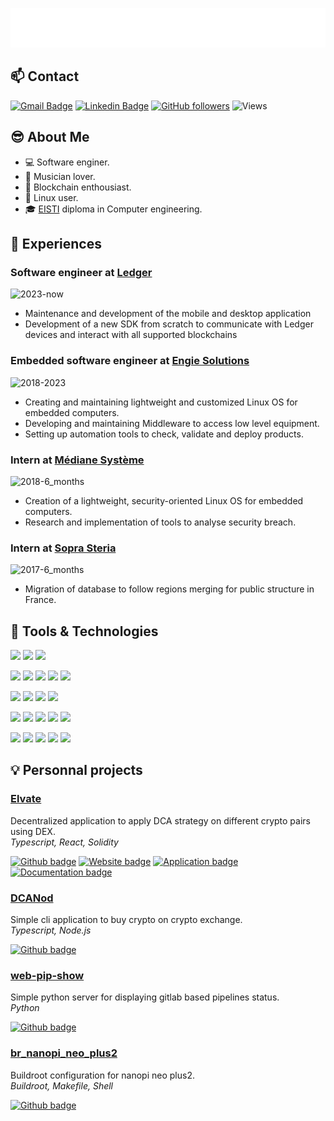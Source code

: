![Svg banner](./src/hi-there-glitch.svg)

## :mailbox: Contact

[![Gmail Badge](https://img.shields.io/badge/-aussedat.louis@gmail.com-c14438?style=flat&logo=Gmail&logoColor=white&link=mailto:aussedat.louis@gmail.com)](mailto:aussedat.louis@gmail.com)
[![Linkedin Badge](https://img.shields.io/badge/LinkedIn-blue?style=flat&logo=linkedin&labelColor=blue)](https://www.linkedin.com/in/louis-aussedat-6968b3113/)
[![GitHub followers](https://img.shields.io/github/followers/aussedatlo?label=Follow&style=social)](https://github.com/aussedatlo/?tab=follow)
![Views](https://komarev.com/ghpvc/?username=aussedatlo)

## :sunglasses: About Me

- :computer: Software enginer.
- :violin: Musician lover.
- :crystal_ball: Blockchain enthousiast.
- :penguin: Linux user.
- :mortar_board: [EISTI](https://cytech.cyu.fr/) diploma in Computer engineering.

## :bookmark_tabs: Experiences

### Software engineer at [Ledger](https://ledger.com)

![2023-now](https://img.shields.io/badge/2018-now-informational?style=flat&logo=date&logoColor=white&color=lightgrey)

- Maintenance and development of the mobile and desktop application
- Development of a new SDK from scratch to communicate with Ledger devices and interact with all supported blockchains

### Embedded software engineer at [Engie Solutions](https://www.engie-solutions.com/fr)

![2018-2023](https://img.shields.io/badge/2018-now-informational?style=flat&logo=date&logoColor=white&color=lightgrey)

- Creating and maintaining lightweight and customized Linux OS for embedded computers.
- Developing and maintaining Middleware to access low level equipment.
- Setting up automation tools to check, validate and deploy products.

### Intern at [Médiane Système](https://medianesysteme.com/fr/)

![2018-6_months](https://img.shields.io/badge/2018-6_months-informational?style=flat&logo=date&logoColor=white&color=lightgrey)

- Creation of a lightweight, security-oriented Linux OS for embedded computers.
- Research and implementation of tools to analyse security breach.

### Intern at [Sopra Steria](https://www.soprasteria.com/fr)

![2017-6_months](https://img.shields.io/badge/2017-6_months-informational?style=flat&logo=date&logoColor=white&color=lightgrey)

- Migration of database to follow regions merging for public structure in France.

## :wrench: Tools & Technologies

![](https://img.shields.io/badge/OS-Linux-informational?style=flat-square&logo=linux&logoColor=white&color=ef476f)
![](https://img.shields.io/badge/OS-Manjaro-informational?style=flat-square&logo=manjaro&logoColor=white&color=ef476f)
![](https://img.shields.io/badge/Editor-VSCode-informational?style=flat-square&logo=visual-studio-code&logoColor=white&color=118ab2)

![](https://img.shields.io/badge/Tools-Git-informational?style=flat-square&logo=git&logoColor=white&color=06d6a0)
![](https://img.shields.io/badge/Tools-Docker-informational?style=flat-square&logo=docker&logoColor=white&color=06d6a0)
![](https://img.shields.io/badge/Tools-Docker_compose-informational?style=flat-square&logo=docker&logoColor=white&color=06d6a0)
![](https://img.shields.io/badge/Tools-Gitlab_CI/CD-informational?style=flat-square&logo=gitlab&logoColor=white&color=06d6a0)
![](https://img.shields.io/badge/Tools-Buildroot-informational?style=flat-square&logo=linux&logoColor=white&color=06d6a0)

![](https://img.shields.io/badge/Tools-Node.js-informational?style=flat-square&logo=node.js&logoColor=white&color=06d6a0)
![](https://img.shields.io/badge/Tools-EVM-informational?style=flat-square&logo=ethereum&logoColor=white&color=06d6a0)
![](https://img.shields.io/badge/Tools-React-informational?style=flat-square&logo=react&logoColor=white&color=06d6a0)
![](https://img.shields.io/badge/Tools-React_Native-informational?style=flat-square&logo=react&logoColor=white&color=06d6a0)

![](https://img.shields.io/badge/Code-JavaScript-informational?style=flat-square&logo=javascript&logoColor=white&color=ffd166)
![](https://img.shields.io/badge/Code-Typescript-informational?style=flat-square&logo=typescript&logoColor=white&color=ffd166)
![](https://img.shields.io/badge/Code-HTML5-informational?style=flat-square&logo=html5&logoColor=white&color=ffd166)
![](https://img.shields.io/badge/Code-CSS3-informational?style=flat-square&logo=css3&logoColor=white&color=ffd166)
![](https://img.shields.io/badge/Code-Solidity-informational?style=flat-square&logo=solidity&logoColor=white&color=ffd166)

![](https://img.shields.io/badge/Code-C-informational?style=flat-square&logo=cplusplus&logoColor=white&color=ffd166)
![](https://img.shields.io/badge/Code-C++-informational?style=flat-square&logo=cplusplus&logoColor=white&color=ffd166)
![](https://img.shields.io/badge/Code-Python-informational?style=flat-square&logo=python&logoColor=white&color=ffd166)
![](https://img.shields.io/badge/Code-Make-informational?style=flat-square&logo=cmake&logoColor=white&color=ffd166)
![](https://img.shields.io/badge/Code-Bash-informational?style=flat-square&logo=gnu-bash&logoColor=white&color=ffd166)

## :bulb: Personnal projects

### [Elvate](https://github.com/elvate-app)

Decentralized application to apply DCA strategy on different crypto pairs using DEX. <br>
_Typescript, React, Solidity_

[![Github badge](https://img.shields.io/badge/Github-informational?style=flat&logo=github&logoColor=black&color=white)](https://github.com/elvate-app)
[![Website badge](https://img.shields.io/badge/Website-informational?style=flat&logoColor=black&color=white&logo=data%3Aimage%2Fpng%3Bbase64%2CiVBORw0KGgoAAAANSUhEUgAAAEAAAABACAYAAACqaXHeAAAAAXNSR0IArs4c6QAABupJREFUeF7dm1voZ1MUxz9HZqbcXkxTLpM0hZHCKEYIkSiM3EZ45mmkmLwggycptzfvBsOMFIkHQhhymaLMPGDCSOHFkMyDo3Vuv3322Ze1zjn%2Fv3Iepvn%2Fzrp813fvtfb1FCyeVcCdwK3AGcCRzrv%2Fw3%2F%2FBL4CngOeBf6WoIomshOA14Ez%2F9NIBU2pR2AUdw3vAa4GDogNafmPLcHXjie4z8ZotW2VrwAICRtF8y7gKTumUU6zbpZZYItEIa1%2FruNYUkFqwYEgmGWNe1ZnJza5f5UT127xcBA4yvlxLfCjviXmATmPlSxqie17R%2BpgyG9bGMdlec9iJKxZo7UaK0q30iYJyPLpCVihWO3PJN8bZzzM1Z9dD2gc%2BgOT9f24nmSOtgvFH6CSeDU9IE5AUUBZ5ggyhzJJoaD05hIDAgoKyiYTphFQIx0QMEcqTLDRx1NF26M0lQKVoLWLq3rAhIBqRPoZYifZqE1OAft0wAa4Y30QoxNBOP4RjnpUSvcIdGFNDlpdW%2BU1GPQyPe%2B5FKgqW9J2jDV9L9VDryXnoq%2BykyNgUAOsaAfycfihUVjnrtOMtkbUa2%2BYVGNLwdK2T18urKW1FcZj17Zr6BpomtQyorK7smtEyRhnapxWDMS4FBiFQaukldN2stqe%2FFvN2hRlp5KNwpgbnzYOD9MEGMNRIECKAdbSiS5wNf%2BLRG0kY%2FmHwXT%2BKbLQFGFWWEdA1owflVHBKD7XqFeVAddYCIdMBQ1rD2sKpK2na88syPIE6ObBeTBJibz6tFaP268JSJSVdsSYcQ7eudwAxSYoLwKOA2SnVp4fgJ%2BB94BXgc%2Bt%2FaqTzxM7sQcMkGU9isBNwCPAKfHAenb2AfcDO5cgG40EZOILv%2B5%2BXUfBdsreuUOmcXsWdzdnld%2BN7hFDRRsBqfgz3FzYtOCaieB%2FA24G3p5op1W3ETDS6aXAm8AKj6RDwK4mz5%2F3bG8GNgE3Aiu9d6J3BfDuSDyuWkVAiys4DLbS2ewOl8l1zXHbsR7Yl4GtUOxvBtnYXqIUxieBGzz9X5sjvAnpUEW0pD1APEjeumeN%2FwB3A894AeV2k%2BXQ9gngMEfvI%2BACdWEMt%2BCSEiC5%2BqIXqAQfOn1OnDd0IYZOriVFZHQwjHw9REtGQAHFXijdoe4V4PpI3qq20ynYSdmzsReK9XUaaZJ04D1BQG3PmQi55SJbfs4BPnWkpHBJPYidNOsIgLUFfFPCCsf2BuCLLKKwwMKvNNnYbfGA7YeBB5zfdwBS2WPtlCXAAScjxi2O7W3AQyOTwDIVNnH8DnCJoyGA%2FXrg0pElwLElRL7g%2FC1zgstM6BbC9hqwyIxWN5h7Mn1181%2B6%2F7d9kD29KccI4uu0WQlwoHk1QO3Gv2lyNPBHQnsKAWJX7Aef6PS8PhG29wDfS8TB71C6oI4A%2Fqp0wwqyAmxXg2qWG0Eh%2BxirUiOvJMA%2BwvgpIF1UfnOenlG5rCQXFh0SdE4L2Fd2KTBM0CQx3v2B%2BCigw%2BL6ksIka4D22VzAjnQ%2FVzuR26tyw7N9lrcIKrvaNgoedDJMZmsya1M%2FCTpkSJU9hfaRIXCbmr4%2BAmUKqGF3gjI5%2BcxRk7u464Fxi5dFdDKafC0rS8f22c1NTzvKZiUWXg3Wd37GjgKiJ0BPdVAFp8KGlhNRWT5f59gUH6ePibzRsfUAA1ixL13%2BJQ%2FcVuBx97eUTa%2Bk3ePrNstkIWXks4T3BJsB70MKNjq1QJbD9y0CUVN6L%2FCYd2fpA0A2VKfMIWw9YEGzGvjJwCfAaq%2BJJB2kRXM14aRm7%2BAaT%2F%2BXap%2BhYH8wfDW8GSZCyb5X15GLgbegWOk1lhRGuYwtaSLX1eXe7iooVkMpmyiydL4WOLzvozgE5eXA%2B7olcJKNrgeIVHweMDLDHDXZudkFxZpBj1W0liMim6IyBMpiq3sUJmIRjE2BUYxIOsgE5vxR2iA5fzuwfxi5nYJGQ0%2BA3UUwTDEjXftRwwpOhjo5GJlQ7aP9JUVAFXJ8HiA7KL3L5uZ2lQmMbH1LJT%2FeWQfIrtFPztGY1IfmCU9ZzJ4XCiECem09diI0T4ZOiEypat0TVJrVbFBmcqr%2FOi08IT31NUAbejTzkxtItg4TDzj8ZvDr4ocxm6IT%2BNayuAwuGiiDHrDYyqpBGD%2BaikU4JaIpuknGgx9N%2BZ%2FNvQHc0dvPb8uicQau7JzZPjIPHcVaKGUH6krHYfXZ3Bbg6SyKOQWaiOYJbOwBURVQ9eGkfDorB5pnjYmxC2K2aBIoND4UMvVXNKXMNc5rO7d8PP2amQSFMxWpc9lJOetPdfZA2X083arJpQTJ%2Fduaz%2Bfdr0lVcfSEckHl3qs85oz03stZwpfA9mY3Ws4u%2BReP8g2GaltqSgAAAABJRU5ErkJggg%3D%3D)](https://elvate.io)
[![Application badge](https://img.shields.io/badge/Application-informational?style=flat&logoColor=black&color=white&logo=data%3Aimage%2Fpng%3Bbase64%2CiVBORw0KGgoAAAANSUhEUgAAAKgAAACoCAMAAABDlVWGAAABfVBMVEVMaXErSl0rSl0rSl0rSl0rSl0rSl0rSl0rSl0rSl0rSl0rSl0rSl0rSl0rSl0rSl0AvYoDtocFr4UIqIILoX8NmXwPwZEQknkQwZETi3YVhHQYfXEbdW4cwpYebmsfxZggZ2ggxZkjYGUmWGMoUWAqrY8rSl0vyaAwyaAywp00xZ81XGo4VWc9bXQ%2Ba3RAzqdBbXdDZ3RGYXFIzqpKhIRKsZxLlY5MfoJPd4BP0a5Q0q9TbHtT0K9YjY5YvqdZnZdZxataiIxb0LJcl5Rf1rZgd4Zg1rZhr6Jiz7Nlm5lml5dmraNmu6pmy7Jug5Bv2r1w2r1xqaVzpaN7jpp9tq9%2Fsq5%2F3sSA3sWKwrqL4cmMp6yMvriP4syQ4syVpa6YzcOZycKd4tCf5tOg5tOjsLim1s2v6tqwvMOw69u13dW75ty%2F7uLA7%2BLD5t%2FD6N%2FL0tfP8%2BnQ8%2BnR7%2BjS7ufY3uHf9%2FDg9%2FHh9O%2Fh9PDh9fDl6evv%2B%2Fjw%2B%2Fjz9PX%2F%2F%2F8EWnmFAAAAEHRSTlMAECAwQFBgcICQoLDA0ODwVOCoyAAACDhJREFUeNrU19dhxSAMheFrihBVW5z9R8xjehVIzjfBb9Mf28RUmMdLzCXFx43EzGPhM2sw3SA38RB8TwYnv8hAXfALvQSPyjLxe9O6lQb%2BatJl9jOrQENatMhMA3ojnc7MA3ssOvo3J%2FZZ5Dro%2FhMgNOzXw%2FbOIjhBeG9mnDhl7Rx%2Fxkn1Mv2dCjNu6STBcUWfeTVY6NrhDxM2lMMfBVYkKzoJlujPnQW22h87G6w1o069ZtXpUNrgo1l0OpRW4F%2BUEjzxjzszfJH%2B3DQSf9R5LXiT8JPQAX9T%2F%2BwwUr%2FtTLiH%2FE3nJfjcnaZpxxPvZqHdRrKE4WM4ZvgFFl9faaTtcExh5uUNMzMzJ7P17GsIyFb9NT0eyd8DSN%2Bp6uquhqE0XPsp8x8dWe0MGqQ6IZoKHKPfTjz3zLr2UwUztZM%2FbHii6NpPA4bpCK94yxMl1wFShimv%2FDHLE5OuA2RhmI51xdzLNTKYp9opUWRY7Q%2FErKQMOiaax6JprHoasH8MrhOUsEg%2BRhPdTec6dF4UZafT7b9LCrAWoghISL0D2kivjWi6wUPqNUKL%2BE7QUVEU%2FULKSr6KJTo2PZHfpyHt54mPJ7r34ReZ5%2BVZb1GSfDKXjhmJ1wqTsPmhfOfLP86DNBCR%2FHGf9q6OJkoenu%2BkCZ%2Bgopl69OZ5ODIxQNbb0980APkH0kR10UpqIuWiuCfL%2BXfWRVDBMqpR5dTPAqpnhjArK3noIiiChJSU06hHQIFKZEBb2OxsMvAI6RhblUhAkXc276SF486kDviEtIdkngQ0cpBKKzdiDVEW0kE783msJGi36ATgk7Uxs%2BbraCHfZtEGWqkbdd%2FH2lCS%2B8SiPPNk%2Feu3OtE0Wqm0S5T%2FRdopDBvrfACFTFtFq9AI6HrfTaZijWo7RbPQKNIJqo%2BkReOXNopWoZKmg3SQZF7j2f72iWahE7A%2Bf4TUvEJNPvuIPn3vIfp7DTpldlROpmKNUyJXI0SfHsthnnXXvtqimz5fhwZZRuc9e5wGVF6LhNOW6Nfd%2BE7ugSl6U16D4BR6yRFeAI2CzPPCEH31fzRxwRDdLyIs94He5g%2F4D9E9ssAlKvp1HZZxh4pu%2BiwiJ2IM0gGyLuWhcV0WYZUvx7CC90z0ucxzFzp5fT8y4j91PJNFwp1O5T1WcoyI3pR56CDN6qJj%2FrUUyhJvNjmNk2jhitM4LUuAoJc9a%2FFILRmm69DCn5Ynraa6t2gVGlNim6KV7ZanTAHeHYU%2BjU4SUWrKRbknKXtyW6BPoyWyLjXxaefqRK%2FKTy5Cp5RQ9KI0E%2F6xCtFN96WtokUq2syl2KI734iPaNFbNOslKm92xRM9J%2BIlmtVE%2BxKIilza7C%2B6860kER1IJCqfT3uKztwXWSvRPaLx8bSH6MytUBKK9vuLTonO5%2FObbNHD90VliokmLKb1Qnl8ZjMTnT73SWRtRSEWz6%2FiGxs2bPgfljh085NwkFi0CJUPYoIFNu5wC2zZnltq8g1CEPIJVyY8ihTN%2FeW%2Bs3UuSvQZ4qxMPTFET0WJ5g66JvZFiF70F2VtXgW8mjhAs%2Bc8c7boFAiVhP0oENqiv7nlbM1ZoiEYVVV0jHX4CnfFIrfVreCIJfoIiNHhk80ddPaIxT63koOW6AkwFKFRsl3OrCb3f7sWLgslLICQ0XehA3xfz3b2hF9dC7eFchdxptEBcl9bhk5NDI66Fp4IZT0YZf2AtMe%2F7Hk5sROUF7Fne1L0vezYEYSpdolOgeIUuthBbpaHNLmoHdAsuxIb5IuoQi25KB%2BhdAEdppcNARgX2yF6HZxAqyV%2BfZMGofAhueiHAihpcuA8zzhpSQnrk4tOgVN0CsYVYwDKxaSi12EQ6OuSfSNGeJRM9Bk4%2FD6MDtISKIXXSURfF2BQIjeM%2FGFBHZxauHrRcD0s6tajkgF%2BJ0ZYH3qKxvWcMJ9q9PBLVX9TJko8CVWeef4yL2Oavl6N6IcIz4zjmefPdCqwKDzzEiV1RKiYmWd179IwuR5X9DoiSDs78%2ByrsEnYTIVxRMM9iGIy8muxPnb3b1O46y%2F6qIAosh7fNI7bhU%2BZeuYn%2BnoKNrTkx7t83mLnEcmJD9GiH07Ag7zPa%2Bwup9JIIZqpR7bosz3wIdXwet8%2B5HzqiVA79ZqJvj5Vgx%2BTdkD5DMUWUuJ64u4218IBakkWT9Iy85Dy5HOqZNr4r7g7yK0UhgEwPGHoFEIgclhEAKpQiHz%2FI86uq7rPMYmfT%2FCJpu3Kv5%2F84B1%2FqeXSgV7UB%2BVvtewa0J0IwvwYefGMZyqByh8odkVby3ltDaV22cbCffUb2kLhJjbZTOmebYKWUEjFu7ZOLpVDIZUv2XdeLpVCIUkCC58ol8qgkGRxDSeXiqCQhHWFztPSUB8aSKf%2FK2%2BU5LU2dM0PcmoW6Yl1oRHJmRiZkhnpOaEeFE4kZzacsJtHetJaC7omRMYDlRdA9jrQndv%2BkMeJ0vocuqY6XcLxVQvjGRQOQfBJFNDK2xPolvG3maqmvu4ohcYb6WH%2BwhN%2FpAjqBuVQ2G6UO4VSzEcog4Yjo9xJSjndpxSBC4WYEAXOakm6ry28hobtC1HkFEjpuc8YaGiI542ssRoR33wdP3DO48rIHavfx1XOj6qm6fzTnLNxKs65U6lNK0TdONMv%2Bh1f2ZhJv%2BEsnI9F%2F3PKxoyNnNZUPxzjGjDnvskxkYUN0LvaoPCPyg8NL6GYz%2BX9TM0HsKjclemnh0z3oXb9ZpB%2F1mXodM9cjRKrt31bFmGdi5Tz2L%2Fx6JXlYRf7r%2Fvz5jH9MP2mnaehN4oexvU465z79jnnbMX7cf8Bb3QFAxXT3G8AAAAASUVORK5CYII%3D)](https://app.elvate.io)
[![Documentation badge](https://img.shields.io/badge/Documentation-informational?style=flat&logoColor=black&color=white&logo=data%3Aimage%2Fpng%3Bbase64%2CiVBORw0KGgoAAAANSUhEUgAAAEAAAABACAYAAACqaXHeAAAAAXNSR0IArs4c6QAAB%2B5JREFUeF7NW12IHeUZft5vd5tEXa2xEU1kZrLnRGoL0lLoTaFabyL%2B9UIslFxo9KKtIlKTUtQLUygJpIkXXohQiOZCUdRQqKI3FnNR6s9VRSKas8mZk3WDGIxsJDGePd8r83fOzDkz873fzJzFudll5%2F153ud9v%2Ff7myWIHwLAMmkLUYBA4NCylZoMSb5UylHgPY4rx31lRIFi8AgIy4ARaVQLPR3LmM8Cg6PM2HqszFuJo8Rm07ajVAmsCkRseaopb4koFB%2FToSh0KwYs3RaOQWLLchc5FgllMCWDtYQEW6NN9pKaRSJQl1dAjrFRqAUdZqhjS6KxeQtCk4hEc0D4LCwsOKqvn4XC1RLVYpncCvgSwGkwvz8HHPm4558umCBmWq7zayK1nQa4ngk%2FBOHyjMVkviwFWdwyifG5npv54%2BLiiVPBIBwS0Ha8J0HYYw6%2BQjZToJn5oiJ14Lh%2F8kkAg8DfzcDsZ473kCZ%2BgkCbKngYg22wwNjT6XX%2FlnS%2FULnteHtBeMxMgEQiBpAsA1KdJqX9XMfv3g9AtR3nCEj9VmLZLCOgj7Gv0%2Bs%2BnktArP6fVcIOrfVFmcNAKor2UqL13%2BrZq9Ss3qg1blSab2EVJBlXTtqivQQ9z6CHU%2B%2FOgnEYCv8aEHUHg8GKaJ4uARpg6jO9AMJvQrE8ArY53l6OK4BBf1n0Tx4wBz8ukc%2F%2B5s2bL9kwt%2B5BQP%2BVQD8qsssa75KevafzWWdpJCPIqABoy926m8D%2FiEX3dfyCCogI4t2Lvn9QskAS%2BB6KBI12ZjD4N4NuHA%2BLwUsz%2FXU%2F%2F3T50zMmm3mUmGhque4uBToQ1mnZEMgQYEJS9L4ETbvd3sT91f8TcG0yBqPBww90fP9QVZdDvQLfAQEEiqrangATv3awt3ne75nxYqrMz5%2FvX9y0vLx83s5SgXQO3IgAdSDsVXkELLjeUwr4c1IBJ3z%2FYJiZGrEXzcbBtHfKdU8n%2FYAIHxzvdn9pDL4GlnQFMOHpxW73kTA8z%2FPWz2j9U5B6mYBWI0PAGAnQcre%2BTuDbQ1GiVzrdk7%2Br1fgM5GSGAPQppWd2zF%2B98V1qO85bILU9jXnYBAWBVBVpOd5zRLgvjJ%2F14eO9Xvh7M884G4SW64x6wKhh%2FJfarhcsU8M5OlFbCwLarhc0vJ11CIjwysZFy3F3EcVNMCaAmc9Ry3FXFNF8%2BuymLgESSG3HOwQSECAxJiib7BCIFIYEENF86RBoCETax7ACOKg8fbjT690nOEBLmbADVY8AAcO5ImXrAcEQCNXt4hyDMVLOLIQyQ8B1VwjpCgjOaHW0EpzKE4GS9YBa0WfQl1ZA0z1AwpuMgDJLduRMEBCuh%2BImmO0B066AKKgRAQTiQcPT4CRxFXpA72ByYSHJqDkfWYmAAAJ2hmclY%2BsAsy0JoqyMiIA1WQfETqoPgWr0iAhIOKu7DpDkpzoBEusjmYQuMwHpc7spnQfkrgNKl8JVdv75BJkJCJdG0Xo4qoDewdHVRVnZVSvJ5iugaO8ZESIjIFkgJBUgqrbvCwHlO%2FfMeUBmIeS4K8alsIiIcaECYmo3wUpgEG6GkhOhAEPZXkCDdwcHIiJXwQWj7T1fZh1Qdzssu8WWDYFMD8gSUK3Qiyks7wFNezP0gKkvhXPiab4JlterrAIqNcFJx5L8RQTQzvBIo%2FEToUaWwvEQkEQjOTsdszPdCpgEvRDfC6SpkR2ICAkQNcyU0DbXO8TBkVh8IFJ6JtgAhskhQGDW0ZFYMg02uRfIxRz%2FMfjREhyIZEnNZ0HKzfBMMHtTnSXAtBeoByEbznSHQNUeUDIN2pa4SX5tCBilzOJEaA0ORCj8HuEZAH%2BK9x%2FJtwIm3gremweCxTQ4TQJSGfG8e4nxfLwo3dXx%2FacqRj9SC83nkyHfCwTLWoqvx0WIzOwXpa3teXeBad11%2Fskj7wCrInc2QiloJRXgrBCp8nsBG6ffJ9khAflXY1O7GZJzULl65C5iSYseAJDGmxd49e6lpaULdp7MAZVKlIxhOxxZ6S3hJzo%2FeA3ArZMrwYmLkTqusrrM3CeicwAvE%2BgjBr29Svxqt9v9Ks9Lu71tHVb7t4KxHYyfMcEB8zwRXd4cqpGlzFJ4MjPJX8xZtQHH4K8J2Hed7%2B9PNT5qu%2B79YPo7CNdM2BN9HGmDIp57ktvh8ROhMlNN0cHgoxf6%2FduWl5e%2FaXveS2Dck%2FYr8SORKYulcDNk5LJ2RmLojP9phTOKcefYZG6EUF1%2BbAi0Hec9kDJ%2Fn2MByZjJFIF5WTRl1vReClWD36PgszVaHdyhNc9JFY1yxPMKagNDOwTcwKBfANhg88VVWJ6Eo9DqExB%2FAYUV1tG3xdnHREf%2Be6XQ59nZ14O34sfkqsiQ521dr1jfooj%2BAMZdJQ6DL15eJU3%2FnLtsw9Fjx459awZXFVVgOflcvo4NM8KhRHgO4Hk3MeMZAn6SUWUc16x2nDh14gO5yZrAR%2F8yY1OcCbyKzglY2LpwhRrwGwD%2FKsoDf3iR%2BeZer3dWHnwTkql%2FmMikye5jnUpIfrxly1Wram4%2FKVwyC370Y98%2FXclQSqlKSoY9oIqyCPDUDEfe65qPR0FDKa%2BLJmbU2oy1wih1VrOAKOMWQiPceb%2Bl01sjQgOeNSHAvKtoKMAKZioQYOcllM6o2OlbFFSOqNlXhgCzeANdp1JEImSVLdfupPmei0CP%2Fb1ArErIVXS%2BA%2FOaeoMyidpJAAAAAElFTkSuQmCC)](https://docs.elvate.io)

### [DCANod](https://github.com/aussedatlo/dcanod)

Simple cli application to buy crypto on crypto exchange. <br>
_Typescript, Node.js_

[![Github badge](https://img.shields.io/badge/Github-informational?style=flat&logo=github&logoColor=black&color=white)](https://github.com/aussedatlo/dcanod)

### [web-pip-show](https://github.com/aussedatlo/web-pip-show)

Simple python server for displaying gitlab based pipelines status. <br>
_Python_

[![Github badge](https://img.shields.io/badge/Github-informational?style=flat&logo=github&logoColor=black&color=white)](https://github.com/aussedatlo/web-pip-show)

### [br_nanopi_neo_plus2](https://github.com/aussedatlo/br_nanopi_neo_plus2)

Buildroot configuration for nanopi neo plus2. <br>
_Buildroot, Makefile, Shell_

[![Github badge](https://img.shields.io/badge/Github-informational?style=flat&logo=github&logoColor=black&color=white)](https://github.com/aussedatlo/br_nanopi_neo_plus2)

